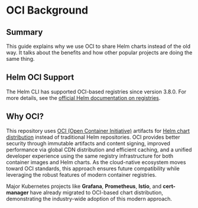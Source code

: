 # OCI Background

## Summary

This guide explains why we use OCI to share Helm charts instead of the old way. It talks about the benefits and how other popular projects are doing the same thing.

## Helm OCI Support

The Helm CLI has supported OCI-based registries since version 3.8.0. For more details, see the [official Helm documentation on registries](https://helm.sh/docs/topics/registries/).

## Why OCI?

This repository uses [OCI (Open Container Initiative)](https://opencontainers.org/) artifacts for [Helm chart distribution](https://helm.sh/docs/topics/registries/) instead of traditional Helm repositories. OCI provides better security through immutable artifacts and content signing, improved performance via global CDN distribution and efficient caching, and a unified developer experience using the same registry infrastructure for both container images and Helm charts. As the cloud-native ecosystem moves toward OCI standards, this approach ensures future compatibility while leveraging the robust features of modern container registries.

Major Kubernetes projects like **Grafana**, **Prometheus**, **Istio**, and **cert-manager** have already migrated to OCI-based chart distribution, demonstrating the industry-wide adoption of this modern approach.